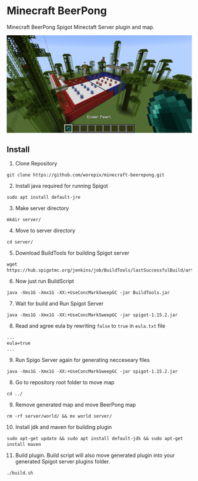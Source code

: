 # Minecraft BeerPong

Minecraft BeerPong Spigot Minectaft Server plugin and map.

![Screenshot](img/map.png)

## Install

1. Clone Repository

```
git clone https://github.com/worepix/minecraft-beerepong.git
```

2. Install java required for running Spigot

```
sudo apt install default-jre
```

3. Make server directory

```
mkdir server/
```

4. Move to server directory

```
cd server/
```

5. Download BuildTools for building Spigot server

```
wget https://hub.spigotmc.org/jenkins/job/BuildTools/lastSuccessfulBuild/artifact/target/BuildTools.jar
```

6. Now just run BuildScript

```
java -Xms1G -Xmx1G -XX:+UseConcMarkSweepGC -jar BuildTools.jar
```

7. Wait for build and Run Spigot Server

```
java -Xms1G -Xmx1G -XX:+UseConcMarkSweepGC -jar spigot-1.15.2.jar
```

8. Read and agree eula by rewriting `false` to `true` in `eula.txt` file

```
...
eula=true
...
```

9. Run Spigo Server again for generating necceseary files
```
java -Xms1G -Xmx1G -XX:+UseConcMarkSweepGC -jar spigot-1.15.2.jar
```

8. Go to repository root folder to move map

```
cd ../
```

9. Remove generated map and move BeerPong map

```
rm -rf server/world/ && mv world server/
```

10. Install jdk and maven for building plugin

```
sudo apt-get update && sudo apt install default-jdk && sudo apt-get install maven
```

11. Build plugin. Build script will also move generated plugin into your generated Spigot server plugins folder.

```
./build.sh
```
